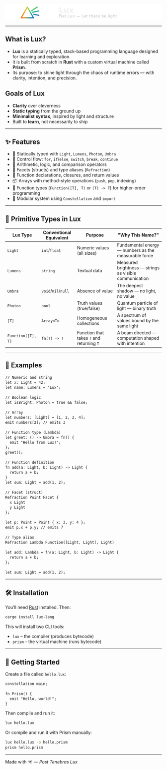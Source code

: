 <p align="center">
  <img src="assets/lux_header.png" alt="Lux Banner">
</p>

---

## What is Lux?

- **Lux** is a statically typed, stack-based programming language designed for learning and exploration.
- It is built from scratch in **Rust** with a custom virtual machine called **Prism**.
- Its purpose: to shine light through the chaos of runtime errors — with clarity, intention, and precision.

## Goals of Lux

- **Clarity** over cleverness
- **Static typing** from the ground up
- **Minimalist syntax**, inspired by light and structure
- Built to **learn**, not necessarily to ship

---

## ✨ Features

- 🧠 Statically typed with `Light`, `Lumens`, `Photon`, `Umbra`
- 🔁 Control flow: `for`, `if`/`else`, `switch`, `break`, `continue`
- 🧮 Arithmetic, logic, and comparison operators
- 🧱 Facets (structs) and type aliases (`Refraction`)
- 🧵 Function declarations, closures, and return values
- 📦 Arrays with method-style operations (`push`, `pop`, indexing)
- 🔦 Function types (`Function([T], T)` or `(T) -> T`) for higher-order programming
- 🌌 Modular system using `Constellation` and `import`

---

## 🧪 Primitive Types in Lux

| Lux Type           | Conventional Equivalent | Purpose                                   | "Why This Name?"                                       |
| ------------------ | ----------------------- | ----------------------------------------- | ------------------------------------------------------ |
| `Light`            | `int`/`float`           | Numeric values (all sizes)                | Fundamental energy — numbers as the measurable force   |
| `Lumens`           | `string`                | Textual data                              | Measured brightness — strings as visible communication |
| `Umbra`            | `void`/`nil`/`null`     | Absence of value                          | The deepest shadow — no light, no value                |
| `Photon`           | `bool`                  | Truth values (true/false)                 | Quantum particle of light — binary truth               |
| `[T]`              | `Array<T>`              | Homogeneous collections                   | A spectrum of values bound by the same light           |
| `Function([T], T)` | `fn(T) -> T`            | Function that takes `T` and returning `T` | A beam directed — computation shaped with intention    |

---

## 🧪 Examples

```lux
// Numeric and string
let x: Light = 42;
let name: Lumens = "Lux";

// Boolean logic
let isBright: Photon = true && false;

// Array
let numbers: [Light] = [1, 2, 3, 4];
emit numbers[2]; // emits 3

// Function type (Lambda)
let greet: () -> Umbra = fn() {
  emit "Hello from Lux!";
};
greet();

// Function definition
fn add(a: Light, b: Light) -> Light {
  return a + b;
}
let sum: Light = add(1, 2);

// Facet (struct)
Refraction Point Facet {
  x Light
  y Light
};

let p: Point = Point { x: 3, y: 4 };
emit p.x + p.y; // emits 7

// Type alias
Refraction Lambda Function([Light, Light], Light)

let add: Lambda = fn(a: Light, b: Light) -> Light {
  return a + b;
};

let sum: Light = add(1, 2);
```

---

## 🛠 Installation

You’ll need [Rust](https://www.rust-lang.org/tools/install) installed. Then:

```bash
cargo install lux-lang
```

This will install two CLI tools:

- `lux` – the compiler (produces bytecode)
- `prism` – the virtual machine (runs bytecode)

---

## 🚀 Getting Started

Create a file called `hello.lux`:

```lux
constellation main;

fn Prism() {
  emit "Hello, world!";
}
```

Then compile and run it:

```bash
lux hello.lux
```

Or compile and run it with Prism manually:

```bash
lux hello.lux -o hello.prism
prism hello.prism
```

---

Made with ☀️ — _Post Tenebras Lux_
